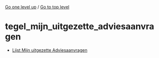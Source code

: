 <!-- generated by markdown-notes-tree -->

<!-- upward navigation links generated by markdown-notes-tree start here -->

[Go one level up](../SUMMARY.md) / [Go to top level](../../../../SUMMARY.md)

<!-- upward navigation links generated by markdown-notes-tree end here -->

# tegel_mijn_uitgezette_adviesaanvragen

<!-- optional markdown-notes-tree directory description starts here -->

<!-- optional markdown-notes-tree directory description ends here -->

- [Lijst Mijn uitgezette Adviesaanvragen](lijst_mijn_uitgezette_adviesaanvragen.md)
